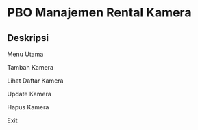 # PBO Manajemen Rental Kamera

## Deskripsi

Menu Utama

Tambah Kamera

Lihat Daftar Kamera

Update Kamera

Hapus Kamera

Exit